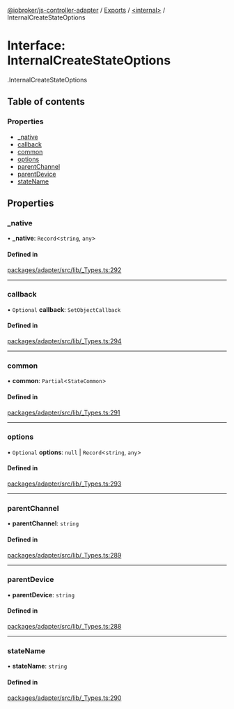 [@iobroker/js-controller-adapter](../README.md) / [Exports](../modules.md) / [<internal\>](../modules/internal_.md) / InternalCreateStateOptions

# Interface: InternalCreateStateOptions

[<internal>](../modules/internal_.md).InternalCreateStateOptions

## Table of contents

### Properties

- [\_native](internal_.InternalCreateStateOptions.md#_native)
- [callback](internal_.InternalCreateStateOptions.md#callback)
- [common](internal_.InternalCreateStateOptions.md#common)
- [options](internal_.InternalCreateStateOptions.md#options)
- [parentChannel](internal_.InternalCreateStateOptions.md#parentchannel)
- [parentDevice](internal_.InternalCreateStateOptions.md#parentdevice)
- [stateName](internal_.InternalCreateStateOptions.md#statename)

## Properties

### \_native

• **\_native**: `Record`<`string`, `any`\>

#### Defined in

[packages/adapter/src/lib/_Types.ts:292](https://github.com/ioBroker/ioBroker.js-controller/blob/8b30b890/packages/adapter/src/lib/_Types.ts#L292)

___

### callback

• `Optional` **callback**: `SetObjectCallback`

#### Defined in

[packages/adapter/src/lib/_Types.ts:294](https://github.com/ioBroker/ioBroker.js-controller/blob/8b30b890/packages/adapter/src/lib/_Types.ts#L294)

___

### common

• **common**: `Partial`<`StateCommon`\>

#### Defined in

[packages/adapter/src/lib/_Types.ts:291](https://github.com/ioBroker/ioBroker.js-controller/blob/8b30b890/packages/adapter/src/lib/_Types.ts#L291)

___

### options

• `Optional` **options**: ``null`` \| `Record`<`string`, `any`\>

#### Defined in

[packages/adapter/src/lib/_Types.ts:293](https://github.com/ioBroker/ioBroker.js-controller/blob/8b30b890/packages/adapter/src/lib/_Types.ts#L293)

___

### parentChannel

• **parentChannel**: `string`

#### Defined in

[packages/adapter/src/lib/_Types.ts:289](https://github.com/ioBroker/ioBroker.js-controller/blob/8b30b890/packages/adapter/src/lib/_Types.ts#L289)

___

### parentDevice

• **parentDevice**: `string`

#### Defined in

[packages/adapter/src/lib/_Types.ts:288](https://github.com/ioBroker/ioBroker.js-controller/blob/8b30b890/packages/adapter/src/lib/_Types.ts#L288)

___

### stateName

• **stateName**: `string`

#### Defined in

[packages/adapter/src/lib/_Types.ts:290](https://github.com/ioBroker/ioBroker.js-controller/blob/8b30b890/packages/adapter/src/lib/_Types.ts#L290)
